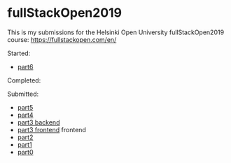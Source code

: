 # fullStackOpen2019
This is my submissions for the Helsinki Open University fullStackOpen2019 course:
https://fullstackopen.com/en/

Started:
- [part6](part6)

Completed:

Submitted:
- [part5](part5)
- [part4](part4)
- [part3  backend](https://github.com/davemk00/FSO_part3/)
- [part3  frontend](part3)  frontend
- [part2](part2)
- [part1](part1)
- [part0](part0)
